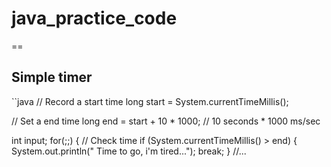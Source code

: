 # java_practice_code
==

## Simple timer

``java
// Record a start time
long start = System.currentTimeMillis();

// Set a end time
long end = start + 10 * 1000; // 10 seconds * 1000 ms/sec

int input;
for(;;) {
    // Check time
    if (System.currentTimeMillis() > end) {
        System.out.println("   Time to go, i'm tired...");
        break;
    }
    //...
```




